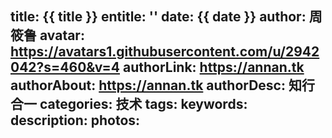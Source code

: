 title: {{ title }}
entitle: ''
date: {{ date }}
author: 周筱鲁
avatar: https://avatars1.githubusercontent.com/u/2942042?s=460&v=4
authorLink: https://annan.tk
authorAbout: https://annan.tk
authorDesc: 知行合一
categories: 技术
tags: 
keywords: 
description: 
photos: 
---
